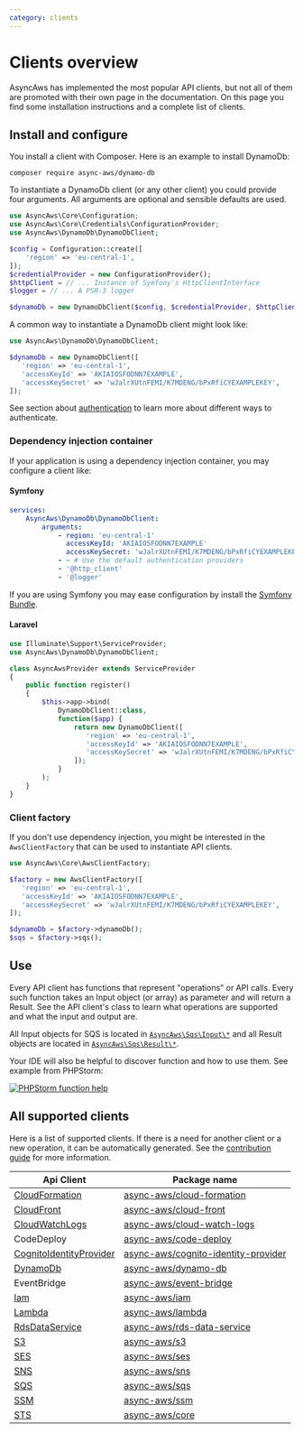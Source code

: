 ```yaml
---
category: clients
---
```


# Clients overview

AsyncAws has implemented the most popular API clients, but not all of them are promoted
with their own page in the documentation. On this page you find some installation
instructions and a complete list of clients.

## Install and configure

You install a client with Composer. Here is an example to install DynamoDb:

```shell
composer require async-aws/dynamo-db
```

To instantiate a DynamoDb client (or any other client) you could provide four arguments.
All arguments are optional and sensible defaults are used.

```php
use AsyncAws\Core\Configuration;
use AsyncAws\Core\Credentials\ConfigurationProvider;
use AsyncAws\DynamoDb\DynamoDbClient;

$config = Configuration::create([
    'region' => 'eu-central-1',
]);
$credentialProvider = new ConfigurationProvider();
$httpClient = // ... Instance of Symfony's HttpClientInterface
$logger = // ... A PSR-3 logger

$dynamoDb = new DynamoDbClient($config, $credentialProvider, $httpClient, $logger);
```

A common way to instantiate a DynamoDb client might look like:

```php
use AsyncAws\DynamoDb\DynamoDbClient;

$dynamoDb = new DynamoDbClient([
   'region' => 'eu-central-1',
   'accessKeyId' => 'AKIAIOSFODNN7EXAMPLE',
   'accessKeySecret' => 'wJalrXUtnFEMI/K7MDENG/bPxRfiCYEXAMPLEKEY',
]);
```

See section about [authentication](/authentication/index.md) to learn more about
different ways to authenticate.

### Dependency injection container

If your application is using a dependency injection container, you may configure a
client like:

#### Symfony

```yaml
services:
    AsyncAws\DynamoDb\DynamoDbClient:
        arguments:
            - region: 'eu-central-1'
              accessKeyId: 'AKIAIOSFODNN7EXAMPLE'
              accessKeySecret: 'wJalrXUtnFEMI/K7MDENG/bPxRfiCYEXAMPLEKEY'
            - ~ # Use the default authentication providers
            - '@http_client'
            - '@logger'
```

If you are using Symfony you may ease configuration by install the [Symfony Bundle](/integration/symfony-bundle.md).

#### Laravel

```php
use Illuminate\Support\ServiceProvider;
use AsyncAws\DynamoDb\DynamoDbClient;

class AsyncAwsProvider extends ServiceProvider
{
    public function register()
    {
        $this->app->bind(
            DynamoDbClient::class,
            function($app) {
                return new DynamoDbClient([
                   'region' => 'eu-central-1',
                   'accessKeyId' => 'AKIAIOSFODNN7EXAMPLE',
                   'accessKeySecret' => 'wJalrXUtnFEMI/K7MDENG/bPxRfiCYEXAMPLEKEY',
                ]);
            }
        );
    }
}
```

### Client factory

If you don't use dependency injection, you might be interested in the `AwsClientFactory`
that can be used to instantiate API clients.

```php
use AsyncAws\Core\AwsClientFactory;

$factory = new AwsClientFactory([
   'region' => 'eu-central-1',
   'accessKeyId' => 'AKIAIOSFODNN7EXAMPLE',
   'accessKeySecret' => 'wJalrXUtnFEMI/K7MDENG/bPxRfiCYEXAMPLEKEY',
]);

$dynamoDb = $factory->dynamoDb();
$sqs = $factory->sqs();
```

## Use

Every API client has functions that represent "operations" or API calls. Every such
function takes an Input object (or array) as parameter and will return a Result.
See the API client's class to learn what operations are supported and what the input
and output are.

All Input objects for SQS is located in [`AsyncAws\Sqs\Input\*`](https://github.com/async-aws/aws/tree/master/src/Service/Sqs/src/Input)
and all Result objects are located in [`AsyncAws\Sqs\Result\*`](https://github.com/async-aws/aws/tree/master/src/Service/Sqs/src/Result).

Your IDE will also be helpful to discover function and how to use them. See example
from PHPStorm:

[![PHPStorm function help](/assets/image/compare/aa-method.png)](/assets/image/compare/aa-method.png)

## All supported clients

Here is a list of supported clients. If there is a need for another client or a new
operation, it can be automatically generated. See the [contribution guide](/contribute/index.md)
for more information.

| Api Client                                  | Package name
|---------------------------------------------|-------------
| [CloudFormation](./cf.md)                   | [async-aws/cloud-formation](https://packagist.org/packages/async-aws/cloud-formation)
| [CloudFront](./cloud-front.md)              | [async-aws/cloud-front](https://packagist.org/packages/async-aws/cloud-front)
| [CloudWatchLogs](./cloud-watch-logs.md)     | [async-aws/cloud-watch-logs](https://packagist.org/packages/async-aws/cloud-watch-logs)
| CodeDeploy                                  | [async-aws/code-deploy](https://packagist.org/packages/async-aws/code-deploy)
| [CognitoIdentityProvider](./cognito-idp.md) | [async-aws/cognito-identity-provider](https://packagist.org/packages/async-aws/cognito-identity-provider)
| [DynamoDb](./dynamodb.md)                   | [async-aws/dynamo-db](https://packagist.org/packages/async-aws/dynamo-db)
| EventBridge                                 | [async-aws/event-bridge](https://packagist.org/packages/async-aws/event-bridge)
| [Iam](./iam.md)                             | [async-aws/iam](https://packagist.org/packages/async-aws/iam)
| [Lambda](./lambda.md)                       | [async-aws/lambda](https://packagist.org/packages/async-aws/lambda)
| [RdsDataService](./rds-data-service.md)     | [async-aws/rds-data-service](https://packagist.org/packages/async-aws/rds-data-service)
| [S3](./s3.md)                               | [async-aws/s3](https://packagist.org/packages/async-aws/s3)
| [SES](./ses.md)                             | [async-aws/ses](https://packagist.org/packages/async-aws/ses)
| [SNS](./sns.md)                             | [async-aws/sns](https://packagist.org/packages/async-aws/sns)
| [SQS](./sqs.md)                             | [async-aws/sqs](https://packagist.org/packages/async-aws/sqs)
| [SSM](./ssm.md)                             | [async-aws/ssm](https://packagist.org/packages/async-aws/ssm)
| [STS](./sts.md)                             | [async-aws/core](https://packagist.org/packages/async-aws/core)
